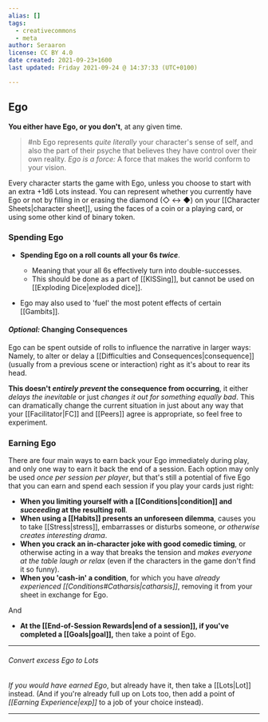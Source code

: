 ```yaml
---
alias: []
tags:
  - creativecommons
  - meta
author: Seraaron
license: CC BY 4.0
date created: 2021-09-23+1600
last updated: Friday 2021-09-24 @ 14:37:33 (UTC+0100)

---
```


## Ego

**You either have Ego, or you don't**, at any given time.

> #nb
> Ego represents _quite literally_ your character's sense of self, and also the part of their psyche that believes they have control over their own reality. _Ego is a force:_ A force that makes the world conform to your vision.

Every character starts the game with Ego, unless you choose to start with an extra +1d6 Lots instead. You can represent whether you currently have Ego or not by filling in or erasing the diamond (◇ ↔ ◆) on your [[Character Sheets|character sheet]], using the faces of a coin or a playing card, or using some other kind of binary token.

### Spending Ego

-   **Spending Ego on a roll counts all your 6s _twice_**.
    -   Meaning that your all 6s effectively turn into double-successes.
    -   This should be done as a part of [[KISSing]], but cannot be used on [[Exploding Dice|exploded dice]].

-   Ego may also used to 'fuel' the most potent effects of certain [[Gambits]].

#### _Optional:_ Changing Consequences

Ego can be spent outside of rolls to influence the narrative in larger ways: Namely, to alter or delay a [[Difficulties and Consequences|consequence]] (usually from a previous scene or interaction) right as it's about to rear its head.

**This doesn't _entirely prevent_ the consequence from occurring**, it either _delays the inevitable_ or just _changes it out for something equally bad_. This can dramatically change the current situation in just about any way that your [[Facilitator|FC]] and [[Peers]] agree is appropriate, so feel free to experiment.

### Earning Ego

There are four main ways to earn back your Ego immediately during play, and only one way to earn it back the end of a session. Each option may only be used _once per session per player_, but that's still a potential of five Ego that you can earn and spend each session if you play your cards just right:

-   **When you limiting yourself with a [[Conditions|condition]] and _succeeding_ at the resulting roll**.
-   **When using a [[Habits]] presents an unforeseen dilemma**, causes you to take [[Stress|stress]], embarrasses or disturbs someone, _or otherwise creates interesting drama_.
-   **When you crack an in-character joke with good comedic timing**, or otherwise acting in a way that breaks the tension and _makes everyone at the table laugh or relax_ (even if the characters in the game don't find it so funny).
-   **When you 'cash-in' a condition**, for which you have _already experienced [[Conditions#Catharsis|catharsis]]_, removing it from your sheet in exchange for Ego.

And

- **At the [[End-of-Session Rewards|end of a session]], if you've completed a [[Goals|goal]],** then take a point of Ego.

---

###### Convert excess Ego to Lots

_If you would have earned Ego_, but already have it, then take a [[Lots|Lot]] instead. (And if you're already full up on Lots too, then add a point of _[[Earning Experience|exp]]_ to a job of your choice instead).

---
